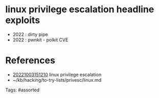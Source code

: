 # linux privilege escalation headline exploits
- 2022 : dirty pipe
- 2022 : pwnkit - polkit CVE

# References
- [20221003151210](/zet/20221003151210/) linux privilege escalation
- ~/kb/hacking/to-try-lists/privesc/linux.md

Tags:
    #assorted

